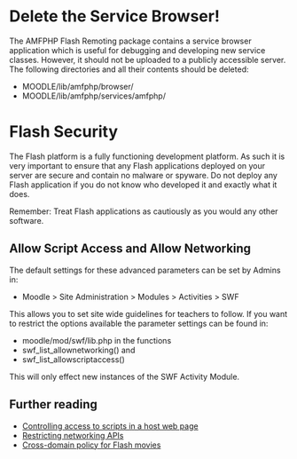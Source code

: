 # Delete the Service Browser! #

The AMFPHP Flash Remoting package contains a service browser application which is useful for debugging and developing new service classes. However, it should not be uploaded to a publicly accessible server. The following directories and all their contents should be deleted:

  * MOODLE/lib/amfphp/browser/
  * MOODLE/lib/amfphp/services/amfphp/


# Flash Security #

The Flash platform is a fully functioning development platform. As such it is very important to ensure that any Flash applications deployed on your server are secure and contain no malware or spyware. Do not deploy any Flash application if you do not know who developed it and exactly what it does.

Remember: Treat Flash applications as cautiously as you would any other software.

## Allow Script Access and Allow Networking ##

The default settings for these advanced parameters can be set by Admins in:

  * Moodle > Site Administration > Modules > Activities > SWF

This allows you to set site wide guidelines for teachers to follow. If you want to restrict the options available the parameter settings can be found in:

  * moodle/mod/swf/lib.php in the functions
  * swf\_list\_allownetworking() and
  * swf\_list\_allowscriptaccess()

This will only effect new instances of the SWF Activity Module.

## Further reading ##

  * [Controlling access to scripts in a host web page](http://kb2.adobe.com/cps/164/tn_16494.html)
  * [Restricting networking APIs](http://www.adobe.com/livedocs/flash/9.0/main/wwhelp/wwhimpl/common/html/wwhelp.htm?context=LiveDocs_Parts&file=00001079.html)
  * [Cross-domain policy for Flash movies](http://kb2.adobe.com/cps/142/tn_14213.html)